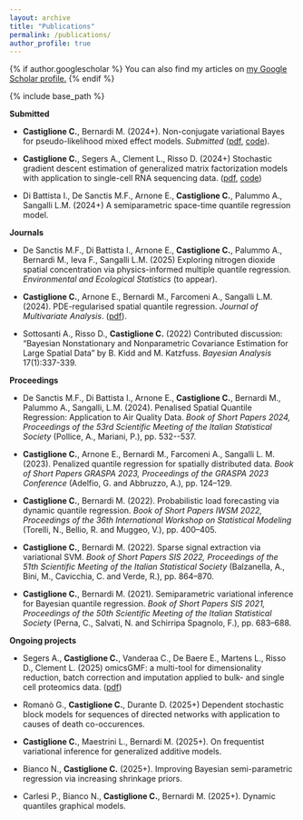 ```yaml
---
layout: archive
title: "Publications"
permalink: /publications/
author_profile: true
---
```



{% if author.googlescholar %}
  You can also find my articles on <u><a href="{{author.googlescholar}}">my Google Scholar profile</a>.</u>
{% endif %}

{% include base_path %}

**Submitted**

* **Castiglione C.**, Bernardi M. (2024+). 
  Non-conjugate variational Bayes for pseudo-likelihood mixed effect models.
  *Submitted* 
  ([pdf](https://arxiv.org/abs/2206.09444), [code](https://github.com/CristianCastiglione/BayesGLMM.jl)).

* **Castiglione C.**, Segers A., Clement L., Risso D. (2024+)
  Stochastic gradient descent estimation of generalized matrix factorization models with application to single-cell RNA sequencing data. 
  ([pdf](https://arxiv.org/abs/2412.20509), [code](https://github.com/CristianCastiglione/sgdGMF))

* Di Battista I., De Sanctis M.F., Arnone E., **Castiglione C.**, Palummo A., Sangalli L.M. (2024+)
  A semiparametric space-time quantile regression model.


**Journals**

* De Sanctis M.F., Di Battista I., Arnone E., **Castiglione C.**, Palummo A., Bernardi M., Ieva F., Sangalli L.M. (2025)
  Exploring nitrogen dioxide spatial concentration via physics-informed multiple quantile regression.
  *Environmental and Ecological Statistics* (to appear).

* **Castiglione C.**, Arnone E., Bernardi M., Farcomeni A., Sangalli L.M. (2024). 
  PDE-regularised spatial quantile regression.
  *Journal of Multivariate Analysis*.
  ([pdf](https://doi.org/10.1016/j.jmva.2024.105381)).

* Sottosanti A., Risso D., **Castiglione C.** (2022) 
  Contributed discussion: “Bayesian Nonstationary and Nonparametric Covariance Estimation for Large Spatial Data” by B. Kidd and M. Katzfuss. 
  *Bayesian Analysis* 17(1):337-339.


**Proceedings**

* De Sanctis M.F., Di Battista I., Arnone E., **Castiglione C.**, Bernardi M., Palummo A., Sangalli, L.M. (2024).
  Penalised Spatial Quantile Regression: Application to Air Quality Data.
  *Book of Short Papers 2024, Proceedings of the 53rd Scientific Meeting of the Italian Statistical Society* 
  (Pollice, A., Mariani, P.), pp. 532--537.

* **Castiglione C.**, Arnone E., Bernardi M., Farcomeni A., Sangalli L. M. (2023). 
  Penalized quantile regression for spatially distributed data.
  *Book of Short Papers GRASPA 2023, Proceedings of the GRASPA 2023 Conference* 
  (Adelfio, G. and Abbruzzo, A.), pp. 124–129.

* **Castiglione C.**, Bernardi M. (2022). 
  Probabilistic load forecasting via dynamic quantile regression.
  *Book of Short Papers IWSM 2022, Proceedings of the 36th International Workshop on Statistical Modeling* 
  (Torelli, N., Bellio, R. and Muggeo, V.), pp. 400–405.

* **Castiglione C.**, Bernardi M. (2022). 
  Sparse signal extraction via variational SVM.
  *Book of Short Papers SIS 2022, Proceedings of the 51th Scientific Meeting of the Italian Statistical Society*
  (Balzanella, A., Bini, M., Cavicchia, C. and Verde, R.), pp. 864–870.

* **Castiglione C.**, Bernardi M. (2021). 
  Semiparametric variational inference for Bayesian quantile regression.
  *Book of Short Papers SIS 2021, Proceedings of the 50th Scientific Meeting of the Italian Statistical Society*
  (Perna, C., Salvati, N. and Schirripa Spagnolo, F.), pp. 683–688.

**Ongoing projects**

* Segers A., **Castiglione C.**, Vanderaa C., De Baere E., Martens L., Risso D., Clement L. (2025)
  omicsGMF: a multi-tool for dimensionality reduction, batch correction and imputation applied to bulk- and single cell proteomics data.
  ([pdf](https://www.biorxiv.org/content/10.1101/2025.03.24.644996v1))

* Romanò G., **Castiglione C.**, Durante D. (2025+)
  Dependent stochastic block models for sequences of directed networks with application to causes of death co-occurences.

* **Castiglione C.**, Maestrini L., Bernardi M. (2025+).
  On frequentist variational inference for generalized additive models. 

* Bianco N., **Castiglione C.** (2025+). 
  Improving Bayesian semi-parametric regression via increasing shrinkage priors.

* Carlesi P., Bianco N., **Castiglione C.**, Bernardi M. (2025+). 
  Dynamic quantiles graphical models.


